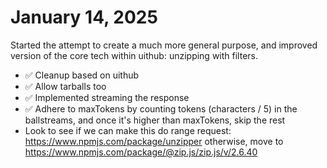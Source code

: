 # January 14, 2025

Started the attempt to create a much more general purpose, and improved version of the core tech within uithub: unzipping with filters.

- ✅ Cleanup based on uithub
- ✅ Allow tarballs too
- ✅ Implemented streaming the response
- ✅ Adhere to maxTokens by counting tokens (characters / 5) in the ballstreams, and once it's higher than maxTokens, skip the rest
- Look to see if we can make this do range request: https://www.npmjs.com/package/unzipper otherwise, move to https://www.npmjs.com/package/@zip.js/zip.js/v/2.6.40
